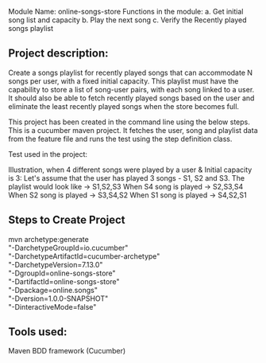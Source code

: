 Module Name: online-songs-store
Functions in the module:
  a. Get initial song list and capacity
  b. Play the next song
  c. Verify the Recently played songs playlist

Project description:
--------------------
Create a songs playlist for recently played songs that can accommodate N songs per user, with a fixed initial capacity. This playlist must have the capability to store a list of song-user pairs, with each song linked to a user. 
It should also be able to fetch recently played songs based on the user and eliminate the least recently played songs when the store becomes full.

This project has been created in the command line using the below steps. This is a cucumber maven project.
It fetches the user, song and playlist data from the feature file and runs the test using the step definition class.



Test used in the project:

Illustration, when 4 different songs were played by a user & Initial capacity is 3: 
Let's assume that the user has played 3 songs - S1, S2 and S3.
The playlist would look like -> S1,S2,S3
When S4 song is played -> S2,S3,S4 
When S2 song is played -> S3,S4,S2 
When S1 song is played -> S4,S2,S1



Steps to Create Project
-----------------------
mvn archetype:generate                      \
"-DarchetypeGroupId=io.cucumber"           \
"-DarchetypeArtifactId=cucumber-archetype" \
"-DarchetypeVersion=7.13.0"               \
"-DgroupId=online-songs-store"                  \
"-DartifactId=online-songs-store"               \
"-Dpackage=online.songs"                  \
"-Dversion=1.0.0-SNAPSHOT"                 \
"-DinteractiveMode=false"


Tools used:
-----------
Maven
BDD framework (Cucumber)
